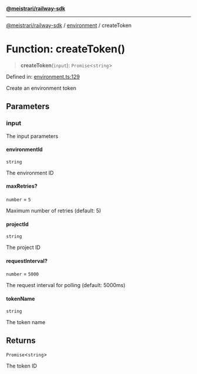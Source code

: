 [**@meistrari/railway-sdk**](../../README.md)

***

[@meistrari/railway-sdk](../../README.md) / [environment](../README.md) / createToken

# Function: createToken()

> **createToken**(`input`): `Promise`\<`string`\>

Defined in: [environment.ts:129](https://github.com/meistrari/railway-sdk/blob/56869a17687ab20a9aa94386d3ebd5067c2edee9/src/resources/environment.ts#L129)

Create an environment token

## Parameters

### input

The input parameters

#### environmentId

`string`

The environment ID

#### maxRetries?

`number` = `5`

Maximum number of retries (default: 5)

#### projectId

`string`

The project ID

#### requestInterval?

`number` = `5000`

The request interval for polling (default: 5000ms)

#### tokenName

`string`

The token name

## Returns

`Promise`\<`string`\>

The token ID
